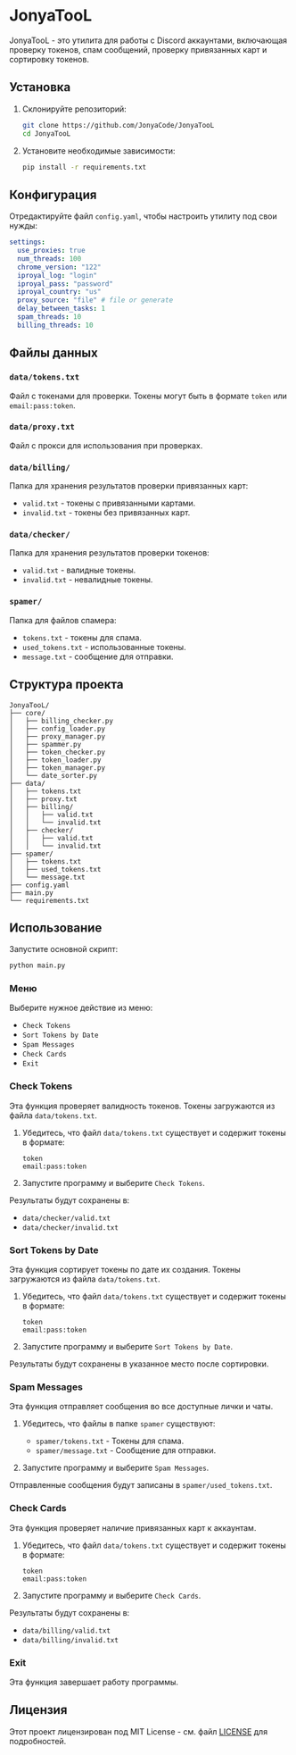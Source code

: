 # JonyaTooL

JonyaTooL - это утилита для работы с Discord аккаунтами, включающая проверку токенов, спам сообщений, проверку привязанных карт и сортировку токенов.

## Установка

1. Склонируйте репозиторий:
    ```bash
    git clone https://github.com/JonyaCode/JonyaTooL
    cd JonyaTooL
    ```

2. Установите необходимые зависимости:
    ```bash
    pip install -r requirements.txt
    ```

## Конфигурация

Отредактируйте файл `config.yaml`, чтобы настроить утилиту под свои нужды:

```yaml
settings:
  use_proxies: true
  num_threads: 100
  chrome_version: "122"
  iproyal_log: "login"
  iproyal_pass: "password"
  iproyal_country: "us"
  proxy_source: "file" # file or generate
  delay_between_tasks: 1 
  spam_threads: 10
  billing_threads: 10
  ```

## Файлы данных

### `data/tokens.txt`
Файл с токенами для проверки. Токены могут быть в формате `token` или `email:pass:token`.

### `data/proxy.txt`
Файл с прокси для использования при проверках.

### `data/billing/`
Папка для хранения результатов проверки привязанных карт:
- `valid.txt` - токены с привязанными картами.
- `invalid.txt` - токены без привязанных карт.

### `data/checker/`
Папка для хранения результатов проверки токенов:
- `valid.txt` - валидные токены.
- `invalid.txt` - невалидные токены.

### `spamer/`
Папка для файлов спамера:
- `tokens.txt` - токены для спама.
- `used_tokens.txt` - использованные токены.
- `message.txt` - сообщение для отправки.

## Структура проекта

```
JonyaTooL/
├── core/
│   ├── billing_checker.py
│   ├── config_loader.py
│   ├── proxy_manager.py
│   ├── spammer.py
│   ├── token_checker.py
│   ├── token_loader.py
│   ├── token_manager.py
│   └── date_sorter.py
├── data/
│   ├── tokens.txt
│   ├── proxy.txt
│   ├── billing/
│   │   ├── valid.txt
│   │   └── invalid.txt
│   ├── checker/
│   │   ├── valid.txt
│   │   └── invalid.txt
├── spamer/
│   ├── tokens.txt
│   ├── used_tokens.txt
│   └── message.txt
├── config.yaml
├── main.py
└── requirements.txt
```

## Использование

Запустите основной скрипт:

```bash
python main.py
```

### Меню

Выберите нужное действие из меню:

- `Check Tokens`
- `Sort Tokens by Date`
- `Spam Messages`
- `Check Cards`
- `Exit`

### Check Tokens

Эта функция проверяет валидность токенов. Токены загружаются из файла `data/tokens.txt`.

1. Убедитесь, что файл `data/tokens.txt` существует и содержит токены в формате:
    ```
    token
    email:pass:token
    ```

2. Запустите программу и выберите `Check Tokens`.

Результаты будут сохранены в:

- `data/checker/valid.txt`
- `data/checker/invalid.txt`

### Sort Tokens by Date

Эта функция сортирует токены по дате их создания. Токены загружаются из файла `data/tokens.txt`.

1. Убедитесь, что файл `data/tokens.txt` существует и содержит токены в формате:
    ```
    token
    email:pass:token
    ```

2. Запустите программу и выберите `Sort Tokens by Date`.

Результаты будут сохранены в указанное место после сортировки.

### Spam Messages

Эта функция отправляет сообщения во все доступные лички и чаты.

1. Убедитесь, что файлы в папке `spamer` существуют:
    - `spamer/tokens.txt` - Токены для спама.
    - `spamer/message.txt` - Сообщение для отправки.

2. Запустите программу и выберите `Spam Messages`.

Отправленные сообщения будут записаны в `spamer/used_tokens.txt`.

### Check Cards

Эта функция проверяет наличие привязанных карт к аккаунтам.

1. Убедитесь, что файл `data/tokens.txt` существует и содержит токены в формате:
    ```
    token
    email:pass:token
    ```

2. Запустите программу и выберите `Check Cards`.

Результаты будут сохранены в:

- `data/billing/valid.txt`
- `data/billing/invalid.txt`

### Exit

Эта функция завершает работу программы.

## Лицензия

Этот проект лицензирован под MIT License - см. файл [LICENSE](LICENSE) для подробностей.
